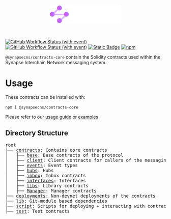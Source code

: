 <br/>
<p align="center">
<a href="https://interchain.synapseprotocol.com/" target="_blank">
<img src="https://raw.githubusercontent.com/synapsecns/sanguine/master/assets/interchain-logo.svg" width="225" alt="Synapse Interchain logo">
</a>
</p>
<br/>

[![GitHub Workflow Status (with event)](https://img.shields.io/github/actions/workflow/status/synapsecns/sanguine/foundry-tests.yml?style=flat-square&label=Forge%20Tests)](https://github.com/synapsecns/sanguine/actions/workflows/foundry-tests.yml)
[![GitHub Workflow Status (with event)](https://img.shields.io/github/actions/workflow/status/synapsecns/sanguine/solidity.yml?style=flat-square&label=Slither)](https://github.com/synapsecns/sanguine/actions/workflows/solidity.yml)
[![Static Badge](https://img.shields.io/badge/Forge-Docs-f?style=flat-square&logo=gitbook)](https://sanguine-contract-docs.vercel.app/)
[![npm](https://img.shields.io/npm/v/%40synapsecns%2Fcontracts-core?style=flat-square)](https://www.npmjs.com/package/@synapsecns/contracts-core)


`@synapsecns/contracts-core` contain the Solidity contracts used within the Synapse Interchain Network messaging system.

# Usage
These contracts can be installed with:

`npm i @synapsecns/contracts-core`

Please refer to our [usage guide](https://docs.synapseprotocol.com/synapse-interchain-network-sin/build-on-the-synapse-interchain-network) or [examples](contracts/client/TestClient.sol)

## Directory Structure

<pre>
root
├── <a href="./contracts">contracts</a>: Contains core contracts
│   ├── <a href="./contracts/base">base</a>: Base contracts of the protocol
│   ├── <a href="./contracts/client">client</a>: Client contracts for callers of the messaging system.
│   ├── <a href="./contracts/events">events</a>: Event types
│   ├── <a href="./contracts/hubs">hubs</a>: Hubs
│   ├── <a href="./contracts/inbox">inbox</a>: Inbox contracts
│   ├── <a href="./contracts/interfaces">interfaces</a>: Interfaces
│   ├── <a href="./contracts/libs">libs</a>: Library contracts
│   ├── <a href="./contracts/manager">Manager</a>: Manager contracts
├── <a href="./deployments">deployments</a>: Non-devnet deployments of the contracts
├── <a href="./lib">lib</a>: Git-module based dependencies
├── <a href="./script">script</a>: Scripts for deploying + interacting with contracts
├── <a href="./test">test</a>: Test contracts
</pre>
